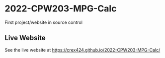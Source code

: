 # 2022-CPW203-MPG-Calc
First project/website in source control
## Live Website
See the live website at https://crex424.github.io/2022-CPW203-MPG-Calc/
